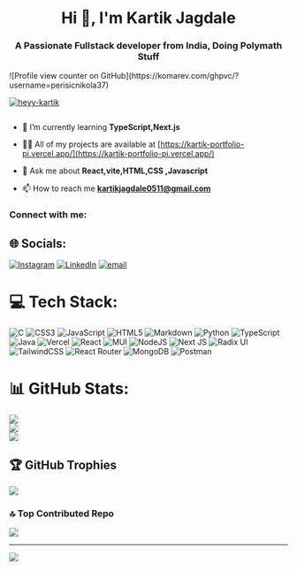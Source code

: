 <h1 align="center">Hi 👋, I'm Kartik Jagdale</h1>
<h3 align="center">A Passionate Fullstack developer from India, Doing Polymath Stuff</h3>
![Profile view counter on GitHub](https://komarev.com/ghpvc/?username=perisicnikola37)
<p align="left"> <a href="https://github.com/ryo-ma/github-profile-trophy"><img src="https://github-profile-trophy.vercel.app/?username=heyy-kartik" alt="heyy-kartik" /></a> </p>

<p align="left"> <a href="https://twitter.com/" target="blank"><img src="https://img.shields.io/twitter/follow/?logo=twitter&style=for-the-badge" alt="" /></a> </p>

- 🌱 I’m currently learning **TypeScript,Next.js**

- 👨‍💻 All of my projects are available at [https://kartik-portfolio-pi.vercel.app/](https://kartik-portfolio-pi.vercel.app/)

- 💬 Ask me about **React,vite,HTML,CSS ,Javascript**

- 📫 How to reach me **kartikjagdale0511@gmail.com**

<h3 align="left">Connect with me:</h3>
<p align="left">
</p>


## 🌐 Socials:
[![Instagram](https://img.shields.io/badge/Instagram-%23E4405F.svg?logo=Instagram&logoColor=white)](https://instagram.com/heyy.kartik_0511) [![LinkedIn](https://img.shields.io/badge/LinkedIn-%230077B5.svg?logo=linkedin&logoColor=white)](https://linkedin.com/in/Kartikjagdale0511) [![email](https://img.shields.io/badge/Email-D14836?logo=gmail&logoColor=white)](mailto:kartikjagdale0511@gmail.com) 

# 💻 Tech Stack:
![C](https://img.shields.io/badge/c-%2300599C.svg?style=plastic&logo=c&logoColor=white) ![CSS3](https://img.shields.io/badge/css3-%231572B6.svg?style=plastic&logo=css3&logoColor=white) ![JavaScript](https://img.shields.io/badge/javascript-%23323330.svg?style=plastic&logo=javascript&logoColor=%23F7DF1E) ![HTML5](https://img.shields.io/badge/html5-%23E34F26.svg?style=plastic&logo=html5&logoColor=white) ![Markdown](https://img.shields.io/badge/markdown-%23000000.svg?style=plastic&logo=markdown&logoColor=white) ![Python](https://img.shields.io/badge/python-3670A0?style=plastic&logo=python&logoColor=ffdd54) ![TypeScript](https://img.shields.io/badge/typescript-%23007ACC.svg?style=plastic&logo=typescript&logoColor=white) ![Java](https://img.shields.io/badge/java-%23ED8B00.svg?style=plastic&logo=openjdk&logoColor=white) ![Vercel](https://img.shields.io/badge/vercel-%23000000.svg?style=plastic&logo=vercel&logoColor=white) ![React](https://img.shields.io/badge/react-%2320232a.svg?style=plastic&logo=react&logoColor=%2361DAFB) ![MUI](https://img.shields.io/badge/MUI-%230081CB.svg?style=plastic&logo=mui&logoColor=white) ![NodeJS](https://img.shields.io/badge/node.js-6DA55F?style=plastic&logo=node.js&logoColor=white) ![Next JS](https://img.shields.io/badge/Next-black?style=plastic&logo=next.js&logoColor=white) ![Radix UI](https://img.shields.io/badge/radix%20ui-161618.svg?style=plastic&logo=radix-ui&logoColor=white) ![TailwindCSS](https://img.shields.io/badge/tailwindcss-%2338B2AC.svg?style=plastic&logo=tailwind-css&logoColor=white) ![React Router](https://img.shields.io/badge/React_Router-CA4245?style=plastic&logo=react-router&logoColor=white) ![MongoDB](https://img.shields.io/badge/MongoDB-%234ea94b.svg?style=plastic&logo=mongodb&logoColor=white) ![Postman](https://img.shields.io/badge/Postman-FF6C37?style=plastic&logo=postman&logoColor=white)
# 📊 GitHub Stats:
![](https://github-readme-stats.vercel.app/api?username=heyy-kartik&theme=highcontrast&hide_border=true&include_all_commits=false&count_private=false)<br/>
![](https://nirzak-streak-stats.vercel.app/?user=heyy-kartik&theme=highcontrast&hide_border=true)<br/>
![](https://github-readme-stats.vercel.app/api/top-langs/?username=heyy-kartik&theme=highcontrast&hide_border=true&include_all_commits=false&count_private=false&layout=compact)

## 🏆 GitHub Trophies
![](https://github-profile-trophy.vercel.app/?username=heyy-kartik&theme=tokyonight&no-frame=true&no-bg=false&margin-w=4)

### 🔝 Top Contributed Repo
![](https://github-contributor-stats.vercel.app/api?username=heyy-kartik&limit=5&theme=dark&combine_all_yearly_contributions=true)

---
[![](https://visitcount.itsvg.in/api?id=heyy-kartik&icon=0&color=1)](https://visitcount.itsvg.in)

<!-- Proudly created with GPRM ( https://gprm.itsvg.in ) -->
  

<!---
heyy-kartik/heyy-kartik is a ✨ special ✨ repository because its `README.md` (this file) appears on your GitHub profile.
You can click the Preview link to take a look at your changes.
--->
